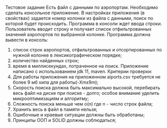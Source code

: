 Тестовое задание
Есть файл с данными по аэропортам. Необходимо сделать консольное приложение.
В настройках приложения (в свойствах) задается номер колонки из файла с данными, поиск
по которой будет происходить. Программа в консоли ждет ввода строки. Пользователь вводит
строку и получает список отфильтрованных значений аэропортов по выбранной колонке.
Программа должна вывести в консоль:
1. список строк аэропортов, отфильтрованных и отсортированных по нужной колонке в
лексикографическом порядке;
2. количество найденных строк;
3. время в миллисекундах, потраченное на поиск.
Приложение написано с использованием jdk 11, maven.
Критерии проверки:
1. Для работы приложения на приложенном aiports.csv требуется не более 9 мб хипа для
работы(-Xmx9m);
2. Скорость поиска должна быть максимально высокой, перебирать весь файл на диске
при поиске - долго; особое внимание уделить микрооптимизациям и алгоритму;
3. Сложность поиска меньше чем o(n) где n - число строк файла;
4. Хранить весь в файл в памяти нельзя;
5. Ошибочные и краевые ситуации должны быть обработаны;
6. Принципы ООП и SOLID должны соблюдаться;
